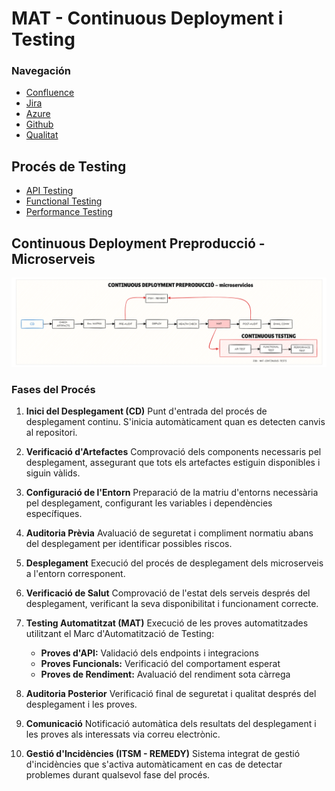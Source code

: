 # MAT - Continuous Deployment i Testing


### Navegación
- [Confluence](https://totgencat.atlassian.net/wiki/spaces/DEVSECOPS/overview?homepageId=50037232)
- [Jira](https://cstd-ctti-sandbox-198.atlassian.net/jira/software/c/projects/DEVSECOPS2/boards/399)
- [Azure](https://portal.azure.com)
- [Github](https://github.com/enterprises/gencat)
- [Qualitat](https://qualitat.solucions.gencat.cat/)

## Procés de Testing
- [API Testing](api-testing.html)
- [Functional Testing](functional-testing.html)
- [Performance Testing](performance-testing.html)

## Continuous Deployment Preproducció - Microserveis
![Diagrama de Continuous Deployment](../images/pipeline.png)

### Fases del Procés
1. **Inici del Desplegament (CD)**
   Punt d'entrada del procés de desplegament continu. S'inicia automàticament quan es detecten canvis al repositori.

2. **Verificació d'Artefactes**
   Comprovació dels components necessaris pel desplegament, assegurant que tots els artefactes estiguin disponibles i siguin vàlids.

3. **Configuració de l'Entorn**
   Preparació de la matriu d'entorns necessària pel desplegament, configurant les variables i dependències específiques.

4. **Auditoria Prèvia**
   Avaluació de seguretat i compliment normatiu abans del desplegament per identificar possibles riscos.

5. **Desplegament**
   Execució del procés de desplegament dels microserveis a l'entorn corresponent.

6. **Verificació de Salut**
   Comprovació de l'estat dels serveis després del desplegament, verificant la seva disponibilitat i funcionament correcte.

7. **Testing Automatitzat (MAT)**
   Execució de les proves automatitzades utilitzant el Marc d'Automatització de Testing:
   - **Proves d'API:** Validació dels endpoints i integracions
   - **Proves Funcionals:** Verificació del comportament esperat
   - **Proves de Rendiment:** Avaluació del rendiment sota càrrega

8. **Auditoria Posterior**
   Verificació final de seguretat i qualitat després del desplegament i les proves.

9. **Comunicació**
   Notificació automàtica dels resultats del desplegament i les proves als interessats via correu electrònic.

10. **Gestió d'Incidències (ITSM - REMEDY)**
    Sistema integrat de gestió d'incidències que s'activa automàticament en cas de detectar problemes durant qualsevol fase del procés.

